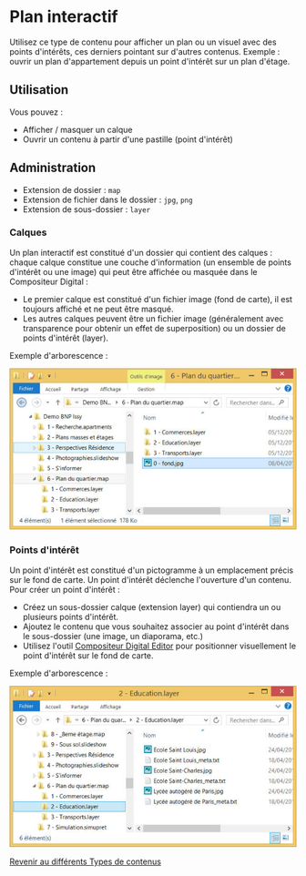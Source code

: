 ﻿# Plan interactif

Utilisez ce type de contenu pour afficher un plan ou un visuel avec des points d'intérêts, ces derniers pointant sur d'autres contenus. Exemple : ouvrir un plan d'appartement depuis un point d'intérêt sur un plan d'étage.

## Utilisation

Vous pouvez :

- Afficher / masquer un calque
- Ouvrir un contenu à partir d'une pastille (point d'intérêt)


## Administration

- Extension de dossier : `map`
- Extension de fichier dans le dossier : `jpg`, `png`
- Extension de sous-dossier : `layer`

### Calques

Un plan interactif est constitué d'un dossier qui contient des calques : chaque calque constitue une couche d'information (un ensemble de points d'intérêt ou une image) qui peut être affichée ou masquée dans le Compositeur Digital :

- Le premier calque est constitué d'un fichier image (fond de carte), il est toujours affiché et ne peut être masqué.
- Les autres calques peuvent être un fichier image (généralement avec transparence pour obtenir un effet de superposition) ou un dossier de points d'intérêt (layer).

Exemple d'arborescence :

![explorer sequence](img/explorer_map_l1.jpg)

### Points d'intérêt

Un point d'intérêt est constitué d'un pictogramme à un emplacement précis sur le fond de carte. Un point d'intérêt déclenche l'ouverture d'un contenu.
Pour créer un point d'intérêt :

- Créez un sous-dossier calque (extension layer) qui contiendra un ou plusieurs points d'intérêt.
- Ajoutez le contenu que vous souhaitez associer au point d'intérêt dans le sous-dossier (une image, un diaporama, etc.)
- Utilisez l'outil [Compositeur Digital Editor](editor.md) pour positionner visuellement le point d'intérêt sur le fond de carte.

Exemple d'arborescence :

![explorer sequence](img/explorer_map_l2.jpg)

[Revenir au différents Types de contenus](content_types.md)